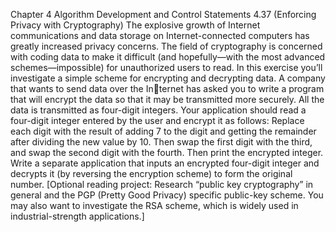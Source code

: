 Chapter 4 Algorithm Development and Control Statements
4.37 (Enforcing Privacy with Cryptography) The explosive growth of Internet communications
and data storage on Internet-connected computers has greatly increased privacy concerns. The field
of cryptography is concerned with coding data to make it difficult (and hopefully—with the most
advanced schemes—impossible) for unauthorized users to read. In this exercise you’ll investigate a
simple scheme for encrypting and decrypting data. A company that wants to send data over the Internet has asked you to write a program that will encrypt the data so that it may be transmitted more
securely. All the data is transmitted as four-digit integers. Your application should read a four-digit
integer entered by the user and encrypt it as follows: Replace each digit with the result of adding 7
to the digit and getting the remainder after dividing the new value by 10. Then swap the first digit
with the third, and swap the second digit with the fourth. Then print the encrypted integer. Write
a separate application that inputs an encrypted four-digit integer and decrypts it (by reversing the
encryption scheme) to form the original number. [Optional reading project: Research “public key
cryptography” in general and the PGP (Pretty Good Privacy) specific public-key scheme. You may
also want to investigate the RSA scheme, which is widely used in industrial-strength applications.]
